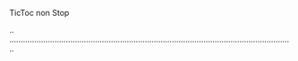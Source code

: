 TicToc non Stop

..
..............................................................................................................................